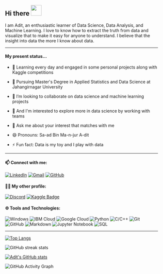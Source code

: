 ## Hi there <img src="https://raw.githubusercontent.com/MartinHeinz/MartinHeinz/master/wave.gif" width="35px">

I am Adit, an enthusiastic learner of Data Science, Data Analysis, and Machine Learning. I love to know how to extract the truth from data and visualize that to make it easy for anyone to understand. I believe that the insight into data the more I know about data. 

---
#### My present status...

- 🔭 Learning every day and engaged in some personal projects along with Kaggle competitions

- 🌱 Pursuing Master's Degree in Applied Statistics and Data Science at Jahangirnagar University

- 👯 I’m looking to collaborate on data science and machine learning projects

- 🤔 And I'm interested to explore more in data science by working with teams

- 💬 Ask me about your interest that matches with me

- 😄 Pronouns: Sa-ad Bin Ma-n-jur A-dit

- ⚡ Fun fact: Data is my toy and I play with data
---

#### 📫 Connect with me:

[![LinkedIn](https://img.shields.io/badge/--linkedin?label=LinkedIn&logo=LinkedIn&style=social)](https://www.linkedin.com/in/saadbinmanjuradit)
[![Gmail](https://img.shields.io/badge/--linkedin?label=Gmail&logo=gmail&style=social)](mailto:work.saadbinmanjuradit@gmail.com)
[![GitHub](https://img.shields.io/badge/--github?label=Github&logo=GitHub&style=social)](https://github.com/saadbinmanjur)

#### 👨‍💻 My other profile:

[![Discord](https://img.shields.io/discord/591914197219016707.svg?label=&logo=discord&logoColor=ffffff&color=7389D8&labelColor=6A7EC2)](https://discord.gg/Zb9egMdY)
[![Kaggle Badge](https://img.shields.io/badge/Kaggle-Adit-blue)](https://www.kaggle.com/aditeloo)

#### ⚙ Tools and Technologies:

![Windows](https://img.shields.io/badge/-Windows-333333?style=flat&logo=windows)
![IBM Cloud](https://img.shields.io/badge/-IBM%20Cloud-333333?style=flat&logo=ibm)
![Google Cloud](https://img.shields.io/badge/-Google%20Cloud-333333?style=flat&logo=google-cloud)
![Python](https://img.shields.io/badge/-Python-333333?style=flat&logo=python)
![C/C++](https://img.shields.io/badge/-C/C++-333333?style=flat&logo=c)
![Git](https://img.shields.io/badge/-Git-333333?style=flat&logo=git)
![GitHub](https://img.shields.io/badge/-GitHub-333333?style=flat&logo=github)
![Markdown](https://img.shields.io/badge/-Markdown-333333?style=flat&logo=markdown)
![Jupyter Notebook](https://img.shields.io/badge/-Jupyter%20Notebook-333333?style=flat&logo=jupyter)
![SQL](https://img.shields.io/badge/-SQL-333333?style=flat)

---

[![Top Langs](https://github-readme-stats.vercel.app/api/top-langs/?username=saadbinmanjur&layout=compact&hide_border=true)](https://github.com/saadbinmanjur/github-readme-stats)

![GitHub streak stats](https://github-readme-streak-stats.herokuapp.com/?user=saadbinmanjur)  

[![Adit's GitHub stats](https://github-readme-stats.vercel.app/api?username=saadbinmanjur&show_icons=true&hide_border=true)](https://github.com/saadbinmanjur/github-readme-stats)

![GitHub Activity Graph](https://activity-graph.herokuapp.com/graph?username=saadbinmanjur)
